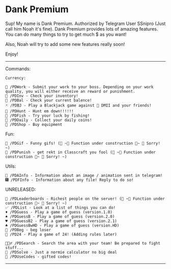 
# Dank Premium

Sup! My name is Dank Premium. Authorized by Telegram User SSnipro (Just call him Noah it's fine).
Dank Premium provides lots of amazing features. You can do many things to try to get much $ as you want!
    
Also, Noah will try to add some new features really soon!
    
Enjoy!
    
--------------------
Commands:

    Currency:

    💼 /PDWork - Submit your work to your boss. Depending on your work quality, you will either receive an reward or punishment.
    👜 /PDInv - Check your inventory!
    🏦 /PDBal - Check your current balence!
    🃏 /PDBJ - Play a Blackjack game against 🤖 DMII and your friends!
    🔫 /PDHunt - Hunt em down!!!!!!
    🎣 /PDFish - Try your luck by fishing!
    🎁 /PDDaily - Collect your daily coins!
    🛒 /PDShop - Buy equipment

Fun:

    🤡 /PDGif - Funny gifs! (💎 ~🚧 Function under construction 🚧~ 💎 Sorry! ~)
    👹 /PDPunish - get rekt in Classcraft you fool (💎 ~🚧 Function under construction 🚧~ 💎 Sorry! ~)

Utils: 

    🌠 /PDAInfo - Information about an image / animation sent in telegram!
    🎆 /PDFInfo - Information about any file! Reply to do so!

    
UNRELEASED:

    🎯 /PDLeaderboards - Richest people on the server! (💎 ~🚧 Function under construction 🚧~ 💎 Sorry! ~)
    ✅ /PDList - Look at a list of things you can do!
    ♦️ /PDGuess - Play a game of guess (version.1.0)
    ♠️ /PDGuessB - Play a game of guess (version.2.0)
    ♥️ /PDGuessB2 - Play a game of guess (version.2.1)
    ♣️ /PDGuessBwHD - Play a game of guess (version.HD)
    🥺 /PDBeg - beg loser
    🎰 /PD24 - Play a game of 24! (Adding rules later)

    🕵🏻‍♂️ /PDSearch - Search the area with your team! Be prepared to fight stuff...
    🧮 /PDSolve - Just a normie calculator no big deal
    👔 /PDUseCodes - gifted codes!

--------------------
